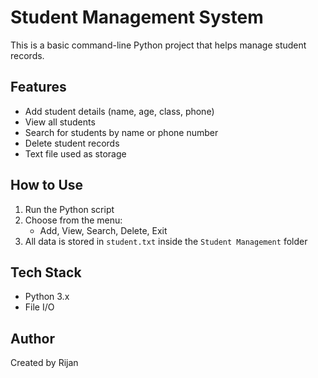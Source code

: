 # Student Management System

This is a basic command-line Python project that helps manage student records.

## Features

- Add student details (name, age, class, phone)
- View all students
- Search for students by name or phone number
- Delete student records
- Text file used as storage

## How to Use

1. Run the Python script
2. Choose from the menu:
   - Add, View, Search, Delete, Exit
3. All data is stored in `student.txt` inside the `Student Management` folder

## Tech Stack

- Python 3.x
- File I/O

## Author

Created by Rijan
